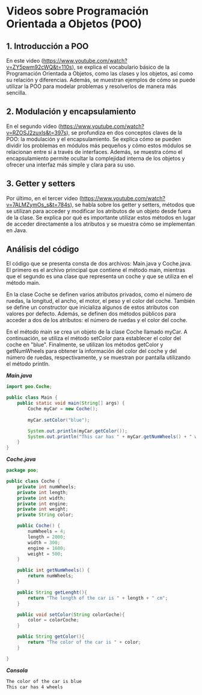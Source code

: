 # Videos sobre Programación Orientada a Objetos (POO)

## 1. Introducción a POO
En este video (https://www.youtube.com/watch?v=ZY5pwm92cWQ&t=110s), se explica el vocabulario básico de la Programación Orientada a Objetos, como las clases y los objetos, así como su relación y diferencias. Además, se muestran ejemplos de cómo se puede utilizar la POO para modelar problemas y resolverlos de manera más sencilla.

## 2. Modulación y encapsulamiento
En el segundo video (https://www.youtube.com/watch?v=RZOSJ2zuxIs&t=397s), se profundiza en dos conceptos claves de la POO: la modulación y el encapsulamiento. Se explica cómo se pueden dividir los problemas en módulos más pequeños y cómo estos módulos se relacionan entre sí a través de interfaces. Además, se muestra cómo el encapsulamiento permite ocultar la complejidad interna de los objetos y ofrecer una interfaz más simple y clara para su uso.

## 3. Getter y setters
Por último, en el tercer video (https://www.youtube.com/watch?v=7ALMZymOs_s&t=784s), se habla sobre los getter y setters, métodos que se utilizan para acceder y modificar los atributos de un objeto desde fuera de la clase. Se explica por qué es importante utilizar estos métodos en lugar de acceder directamente a los atributos y se muestra cómo se implementan en Java.

## Análisis del código
El código que se presenta consta de dos archivos: Main.java y Coche.java. El primero es el archivo principal que contiene el método main, mientras que el segundo es una clase que representa un coche y que se utiliza en el método main.

En la clase Coche se definen varios atributos privados, como el número de ruedas, la longitud, el ancho, el motor, el peso y el color del coche. También se define un constructor que inicializa algunos de estos atributos con valores por defecto. Además, se definen dos métodos públicos para acceder a dos de los atributos: el número de ruedas y el color del coche.

En el método main se crea un objeto de la clase Coche llamado myCar. A continuación, se utiliza el método setColor para establecer el color del coche en "blue". Finalmente, se utilizan los métodos getColor y getNumWheels para obtener la información del color del coche y del número de ruedas, respectivamente, y se muestran por pantalla utilizando el método println.

___Main.java___
```java
import poo.Coche;

public class Main {
	public static void main(String[] args) {
		Coche myCar = new Coche();
		
		myCar.setColor("blue");

		System.out.println(myCar.getColor());
		System.out.println("This car has " + myCar.getNumWheels() + " wheels");
	}
}

```
___Coche.java___
```java
package poo;

public class Coche {
    private int numWheels;
    private int length;
    private int width;
    private int engine;
    private int weight;
    private String color;

    public Coche() {
        numWheels = 4;
        length = 2000;
        width = 300;
        engine = 1600;
        weight = 500;
    }

    public int getNumWheels() {
        return numWheels;
    }

    public String getLenght(){
        return "The length of the car is " + length + " cm";
    }

    public void setColor(String colorCoche){
        color = colorCoche;
    }

    public String getColor(){
        return "The color of the car is " + color;
    }

}

```

___Consola___
```bash
The color of the car is blue
This car has 4 wheels
```

